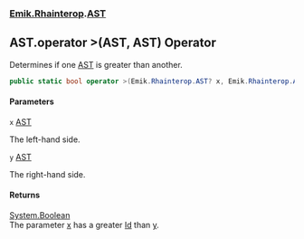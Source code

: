 ### [Emik.Rhainterop](Emik.Rhainterop.md 'Emik.Rhainterop').[AST](AST.md 'Emik.Rhainterop.AST')

## AST.operator >(AST, AST) Operator

Determines if one [AST](AST.md 'Emik.Rhainterop.AST') is greater than another.

```csharp
public static bool operator >(Emik.Rhainterop.AST? x, Emik.Rhainterop.AST? y);
```
#### Parameters

<a name='Emik.Rhainterop.AST.op_GreaterThan(Emik.Rhainterop.AST,Emik.Rhainterop.AST).x'></a>

`x` [AST](AST.md 'Emik.Rhainterop.AST')

The left-hand side.

<a name='Emik.Rhainterop.AST.op_GreaterThan(Emik.Rhainterop.AST,Emik.Rhainterop.AST).y'></a>

`y` [AST](AST.md 'Emik.Rhainterop.AST')

The right-hand side.

#### Returns
[System.Boolean](https://docs.microsoft.com/en-us/dotnet/api/System.Boolean 'System.Boolean')  
The parameter [x](AST.op_GreaterThan(AST,AST).md#Emik.Rhainterop.AST.op_GreaterThan(Emik.Rhainterop.AST,Emik.Rhainterop.AST).x 'Emik.Rhainterop.AST.op_GreaterThan(Emik.Rhainterop.AST, Emik.Rhainterop.AST).x') has a greater [Id](AST.Id.md 'Emik.Rhainterop.AST.Id') than [y](AST.op_GreaterThan(AST,AST).md#Emik.Rhainterop.AST.op_GreaterThan(Emik.Rhainterop.AST,Emik.Rhainterop.AST).y 'Emik.Rhainterop.AST.op_GreaterThan(Emik.Rhainterop.AST, Emik.Rhainterop.AST).y').